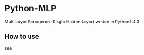 # Python-MLP
Multi Layer Perceptron (Single Hidden Layer) written in Python3.4.3

## How to use
see  
